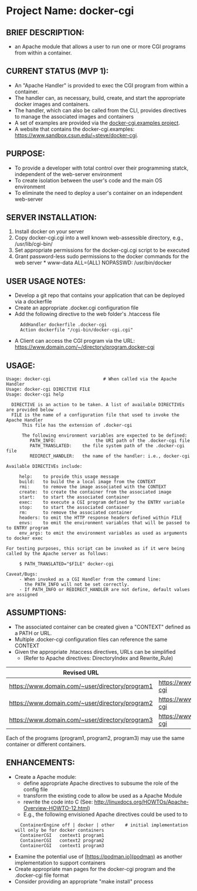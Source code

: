 # Project Name: docker-cgi

## BRIEF DESCRIPTION:
  * an Apache module that allows a user to run one or more CGI programs from within a container.

## CURRENT STATUS (MVP 1):
  * An "Apache Handler" is provided to exec the CGI program from within a container.
  * The handler can, as necessary, build, create, and start the appropriate docker images and containers.
  * The handler, which can also be called from the CLI, provides directives to manage the associated images and containers
  * A set of examples are provided via the [docker-cgi.examples project](https://github.com/csuntechlab/docker-cgi.examples).
  * A website that contains the docker-cgi.examples: https://www.sandbox.csun.edu/~steve/docker-cgi.

## PURPOSE:
  * To provide a developer with total control over their programming statck, independent of the web-server environment
  * To create isolation between the user's code and the main OS environment
  * To eliminate the need to deploy a user's container on an independent web-server

## SERVER INSTALLATION:
  1. Install docker on your server
  1. Copy docker-cgi.cgi into a well known web-assessible directory, e.g., /usr/lib/cgi-bin/
  1. Set appropriate permissions for the docker-cgi.cgi script to be executed
  1. Grant password-less sudo permissions to the docker commands for the web server
  	* www-data ALL=(ALL) NOPASSWD: /usr/bin/docker

## USER USAGE NOTES:
  * Develop a git repo that contains your application that can be deployed via a dockerfile
  * Create an appropriate .docker.cgi configuration file
  * Add the following directive to the web folder's .htaccess file
    ```
      AddHandler dockerfile .docker-cgi
      Action dockerfile "/cgi-bin/docker-cgi.cgi"
    ```
  * A Client can access the CGI program via the URL: https://www.domain.com/~/directory/program.docker-cgi
  
	
## USAGE:
```$ docker-cgi help
Usage: docker-cgi                    # When called via the Apache Handler
Usage: docker-cgi DIRECTIVE FILE
Usage: docker-cgi help

  DIRECTIVE is an action to be taken. A list of available DIRECTIVEs are provided below
  FILE is the name of a configuration file that used to invoke the Apache Handler
      This file has the extension of .docker-cgi

      The following environment variables are expected to be defined:
         PATH_INFO:		          the URI path of the .docker-cgi file
         PATH_TRANSLATED:    the file system path of the .docker-cgi file
         REDIRECT_HANDLER:   the name of the handler: i.e., docker-cgi

Available DIRECTIVEs include:

	 help:	  to provide this usage message
	 build:	  to build the a local image from the CONTEXT
	 rmi:	  to remove the image associated with the CONTEXT
	 create:  to create the container from the associated image
	 start:	  to start the associated container
	 exec:	  to execute a CGI program defined by the ENTRY variable
	 stop:	  to start the associated container
	 rm:	  to remove the associated container
	 headers: to emit the HTTP response headers defined within FILE
	 envs:	  to emit the environment variables that will be passed to to ENTRY program
	 env_args: to emit the environment variables as used as arguments to docker exec

For testing purposes, this script can be invoked as if it were being called by the Apache server as follows:

	 $ PATH_TRANSLATED="$FILE" docker-cgi 

Caveat/Bugs:
	 - When invoked as a CGI Handler from the command line:
	   the PATH_INFO will not be set correctly.
	 - If PATH_INFO or REDIRECT_HANDLER are not define, default values are assigned
```

## ASSUMPTIONS:
  * The associated container can be created given a "CONTEXT" defined as a PATH or URL.
  * Multiple .docker-cgi configuration files can reference the same CONTEXT
  * Given the appropriate .htaccess directives, URLs can be simplified
    * (Refer to Apache directives: DirectoryIndex and Rewrite_Rule)

Revised URL   | Default URL
------------ | -------------
https://www.domain.com/~user/directory/program1 | https://www.domain.com/~user/directory/program1.docker-cgi
https://www.domain.com/~user/directory/program2 | https://www.domain.com/~user/directory/program2.docker-cgi
https://www.domain.com/~user/directory/program3 | https://www.domain.com/~user/directory/program3.docker-cgi

Each of the programs (program1, program2, program3) may use the same container or different containers.


## ENHANCEMENTS:
  * Create a Apache module:
    * define appropriate Apache directives to subsume the role of the config file
    * transform the existing code to allow be used as a Apache Module
    * rewrite the code into C (See: http://linuxdocs.org/HOWTOs/Apache-Overview-HOWTO-12.html)
    *	E.g., the following envisioned Apache directives could be used to to 
    ```
      ContainerEngine off | docker | other    # initial implementation will only be for docker containers
      ContainerCGI   context1 program1			
      ContainerCGI   context2 program2
      ContainerCGI   context1 program3
    ```
  * Examine the potential use of [https://podman.io](podman) as another implementation to support containers
  * Create appropriate man pages for the docker-cgi program and the .docker-cgi file format
  * Consider providing an appropriate "make install" process
  
